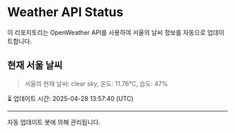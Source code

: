 
# Weather API Status

이 리포지토리는 OpenWeather API를 사용하여 서울의 날씨 정보를 자동으로 업데이트합니다.

## 현재 서울 날씨
> 서울의 현재 날씨: clear sky, 온도: 11.76°C, 습도: 47%

⏳ 업데이트 시간: 2025-04-28 13:57:40 (UTC)

---
자동 업데이트 봇에 의해 관리됩니다.
